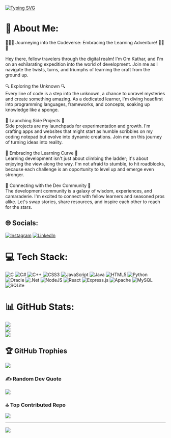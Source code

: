 [![Typing SVG](https://readme-typing-svg.herokuapp.com?font=Fira+Code&weight=500&size=30&pause=1000&width=700&lines=Hey+%F0%9F%91%8B%2CIt's+Om+Kathar++Here)](https://git.io/typing-svg)

# 💫 About Me:
👨‍💻🌱 Journeying into the Codeverse: Embracing the Learning Adventure! 👨‍💻🌱<br><br>Hey there, fellow travelers through the digital realm! I'm Om Kathar, and I'm on an exhilarating expedition into the world of development. Join me as I navigate the twists, turns, and triumphs of learning the craft from the ground up.<br><br>🔍 Exploring the Unknown 🔍<br>Every line of code is a step into the unknown, a chance to unravel mysteries and create something amazing. As a dedicated learner, I'm diving headfirst into programming languages, frameworks, and concepts, soaking up knowledge like a sponge.<br><br>🚀 Launching Side Projects 🚀<br>Side projects are my launchpads for experimentation and growth. I'm crafting apps and websites that might start as humble scribbles on my coding notepad but evolve into dynamic creations. Join me on this journey of turning ideas into reality.<br><br>🎯 Embracing the Learning Curve 🎯<br>Learning development isn't just about climbing the ladder; it's about enjoying the view along the way. I'm not afraid to stumble, to hit roadblocks, because each challenge is an opportunity to level up and emerge even stronger.<br><br>🌌 Connecting with the Dev Community 🌌<br>The development community is a galaxy of wisdom, experiences, and camaraderie. I'm excited to connect with fellow learners and seasoned pros alike. Let's swap stories, share resources, and inspire each other to reach for the stars.

## 🌐 Socials:
[![Instagram](https://img.shields.io/badge/Instagram-%23E4405F.svg?logo=Instagram&logoColor=white)](https://instagram.com/om.kathar.581) [![LinkedIn](https://img.shields.io/badge/LinkedIn-%230077B5.svg?logo=linkedin&logoColor=white)](https:/google.com)


# 💻 Tech Stack:
![C](https://img.shields.io/badge/c-%2300599C.svg?style=for-the-badge&logo=c&logoColor=white) ![C#](https://img.shields.io/badge/c%23-%23239120.svg?style=for-the-badge&logo=c-sharp&logoColor=white) ![C++](https://img.shields.io/badge/c++-%2300599C.svg?style=for-the-badge&logo=c%2B%2B&logoColor=white) ![CSS3](https://img.shields.io/badge/css3-%231572B6.svg?style=for-the-badge&logo=css3&logoColor=white) ![JavaScript](https://img.shields.io/badge/javascript-%23323330.svg?style=for-the-badge&logo=javascript&logoColor=%23F7DF1E) ![Java](https://img.shields.io/badge/java-%23ED8B00.svg?style=for-the-badge&logo=java&logoColor=white) ![HTML5](https://img.shields.io/badge/html5-%23E34F26.svg?style=for-the-badge&logo=html5&logoColor=white) ![Python](https://img.shields.io/badge/python-3670A0?style=for-the-badge&logo=python&logoColor=ffdd54) ![Oracle](https://img.shields.io/badge/Oracle-F80000?style=for-the-badge&logo=oracle&logoColor=white) ![.Net](https://img.shields.io/badge/.NET-5C2D91?style=for-the-badge&logo=.net&logoColor=white) ![NodeJS](https://img.shields.io/badge/node.js-6DA55F?style=for-the-badge&logo=node.js&logoColor=white) ![React](https://img.shields.io/badge/react-%2320232a.svg?style=for-the-badge&logo=react&logoColor=%2361DAFB) ![Express.js](https://img.shields.io/badge/express.js-%23404d59.svg?style=for-the-badge&logo=express&logoColor=%2361DAFB) ![Apache](https://img.shields.io/badge/apache-%23D42029.svg?style=for-the-badge&logo=apache&logoColor=white) ![MySQL](https://img.shields.io/badge/mysql-%2300f.svg?style=for-the-badge&logo=mysql&logoColor=white) ![SQLite](https://img.shields.io/badge/sqlite-%2307405e.svg?style=for-the-badge&logo=sqlite&logoColor=white)
# 📊 GitHub Stats:
![](https://github-readme-stats.vercel.app/api?username=KatharOm15&theme=dark&hide_border=false&include_all_commits=true&count_private=true)<br/>
![](https://github-readme-streak-stats.herokuapp.com/?user=KatharOm15&theme=dark&hide_border=false)<br/>
![](https://github-readme-stats.vercel.app/api/top-langs/?username=KatharOm15&theme=dark&hide_border=false&include_all_commits=true&count_private=true&layout=compact)

## 🏆 GitHub Trophies
![](https://github-profile-trophy.vercel.app/?username=KatharOm15&theme=radical&no-frame=false&no-bg=false&margin-w=4)

### ✍️ Random Dev Quote
![](https://quotes-github-readme.vercel.app/api?type=horizontal&theme=radical)

### 🔝 Top Contributed Repo
![](https://github-contributor-stats.vercel.app/api?username=KatharOm15&limit=5&theme=matrix&combine_all_yearly_contributions=true)

---
[![](https://visitcount.itsvg.in/api?id=KatharOm15&icon=0&color=0)](https://visitcount.itsvg.in)

<!-- Proudly created with GPRM ( https://gprm.itsvg.in ) -->
